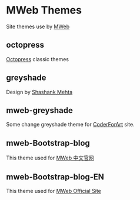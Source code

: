 # MWeb Themes

Site themes use by [MWeb](http://www.mweb.im)

## octopress
[Octopress](http://octopress.org/) classic themes

## greyshade
Design by [Shashank Mehta](https://shashankmehta.in/archive/2012/greyshade.html)
## mweb-greyshade
Some change greyshade theme for [CoderForArt](http://coderforart.com/) site.


## mweb-Bootstrap-blog

This theme used for [MWeb 中文官网](http://zh.mweb.im/)

## mweb-Bootstrap-blog-EN

This theme used for [MWeb Official Site](http://www.mweb.im/)

